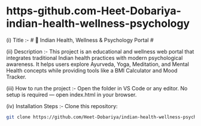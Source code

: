 # https-github.com-Heet-Dobariya-indian-health-wellness-psychology

(i) Title :- # 🌿 Indian Health, Wellness & Psychology Portal #  

(ii) Description :- This project is an educational and wellness web portal that integrates traditional Indian health practices with modern psychological awareness. It helps users explore Ayurveda, Yoga, Meditation, and Mental Health concepts while providing tools like a BMI Calculator and Mood Tracker.

(iii) How to run the project :- Open the folder in VS Code or any editor. No setup is required — open index.html in your browser.

(iv) Installation Steps :- Clone this repository:
   ```bash
   git clone https://github.com/Heet-Dobariya/indian-health-wellness-psychology.git
